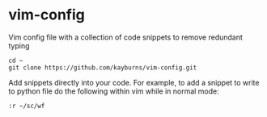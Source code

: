 # vim-config
Vim config file with a collection of code snippets to remove redundant typing

```
cd ~
git clone https://github.com/kayburns/vim-config.git
```

Add snippets directly into your code. For example, to add a snippet to write to python file do the following within vim while in normal mode:

```
:r ~/sc/wf
```
